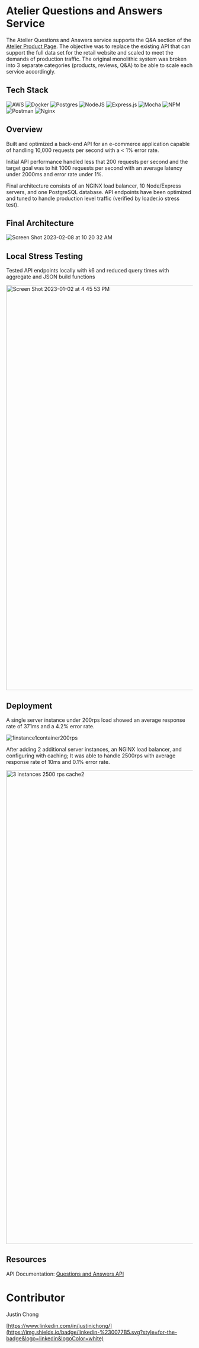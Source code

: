 # Atelier Questions and Answers Service
The Atelier Questions and Answers service supports the Q&A section of the [Atelier Product Page](https://github.com/TeamJBox/rfp2210-fec). The objective was to replace the existing API that can support the full data set for the retail website and scaled to meet the demands of production traffic. The original monolithic system was broken into 3 separate categories (products, reviews, Q&A) to be able to scale each service accordingly.

## Tech Stack
![AWS](https://img.shields.io/badge/AWS-%23FF9900.svg?style=for-the-badge&logo=amazon-aws&logoColor=white)
![Docker](https://img.shields.io/badge/docker-%230db7ed.svg?style=for-the-badge&logo=docker&logoColor=white)
![Postgres](https://img.shields.io/badge/postgres-%23316192.svg?style=for-the-badge&logo=postgresql&logoColor=white)
![NodeJS](https://img.shields.io/badge/node.js-6DA55F?style=for-the-badge&logo=node.js&logoColor=white)
![Express.js](https://img.shields.io/badge/express.js-%23404d59.svg?style=for-the-badge&logo=express&logoColor=%2361DAFB)
![Mocha](https://img.shields.io/badge/-mocha-%238D6748?style=for-the-badge&logo=mocha&logoColor=white)
![NPM](https://img.shields.io/badge/NPM-%23CB3837.svg?style=for-the-badge&logo=npm&logoColor=white)
![Postman](https://img.shields.io/badge/Postman-FF6C37?style=for-the-badge&logo=postman&logoColor=white)
![Nginx](https://img.shields.io/badge/nginx-%23009639.svg?style=for-the-badge&logo=nginx&logoColor=white)

## Overview
Built and optimized a back-end API for an e-commerce application capable of handling 10,000 requests per second with a < 1% error rate.

Initial API performance handled less that 200 requests per second and the target goal was to hit 1000 requests per second with an average latency under 2000ms and error rate under 1%.

Final architecture consists of an NGINX load balancer, 10 Node/Express servers, and one PostgreSQL database. API endpoints have been optimized and tuned to handle production level traffic (verified by loader.io stress test).
 
## Final Architecture
![Screen Shot 2023-02-08 at 10 20 32 AM](https://user-images.githubusercontent.com/18542870/217722271-e2aa2fbb-384d-4105-9a1c-6f937a2211ee.png)

## Local Stress Testing
Tested API endpoints locally with k6 and reduced query times with aggregate and JSON build functions

<img width="1092" alt="Screen Shot 2023-01-02 at 4 45 53 PM" src="https://user-images.githubusercontent.com/18542870/217724744-bcbdda40-0ab3-4edc-8c4b-fa260648ed2d.png">

## Deployment
A single server instance under 200rps load showed an average response rate of 371ms and a 4.2% error rate.

![1instance1container200rps](https://user-images.githubusercontent.com/18542870/217726083-06ef9f6f-37e0-4397-9a4b-d76cd57f2545.png)

After adding 2 additional server instances, an NGINX load balancer, and configuring with caching; It was able to handle 2500rps with average response rate of 10ms and 0.1% error rate.

<img width="1277" alt="3 instances 2500 rps cache2" src="https://user-images.githubusercontent.com/18542870/217726766-a4c868d9-5e6d-4901-a3b5-1694a0585857.png">

## Resources
API Documentation: [Questions and Answers API](https://gist.github.com/trentgoing/d69849d6c16b82d279ffc4ecd127f49f#file-qa-md)

# Contributor
Justin Chong

[https://www.linkedin.com/in/justinjchong/](https://img.shields.io/badge/linkedin-%230077B5.svg?style=for-the-badge&logo=linkedin&logoColor=white)
